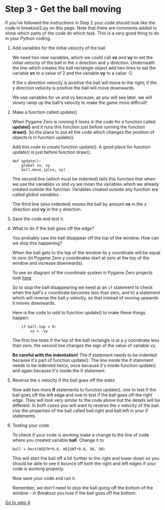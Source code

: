 # Step 3 - Get the ball moving

If you've followed the instructions in Step 2 your code should look like the code in breakout2.py on this page. Note that there are comments added to show which parts of the code do which task. This is a very good thing to do in your Python coding.

1. Add variables for the initial velocity of the ball

   We need two new variables, which we could call **vx** and **vy** to set the initial velocity of the ball in the x direction and y direction. Underneath the line which creates the ball rectangle object add two lines to set the variable **vx** to a value of 2 and the variable **vy** to a value -2.

   If the x direction velocity is positive the ball will move to the right; if the y direction velocity is positive the ball will move downwards.

   We use variables for vx and vy because, as you will see later, we will slowly ramp up the ball's velocity to make the game more difficult!


2. Make a function called update()

   When Pygame Zero is running it looks in the code for a function called **update()** and it runs this function just before running the function **draw()**. So the place to put all the code which changes the position of objects is in function update(). 

   Add this code to create function update(). A good place for function update() is just before function draw().

   ```
   def update():
       global vx, vy
       ball.move_ip(vx, vy)
   ```
   The second line (which must be indented) tells this function that when we use the variables vx and vy we mean the variables which we already created outside the function. Variables created outside any function are called *global variables*.

   The third line (also indented) moves the ball by amount **vx** in the x direction and **vy** in the y direction.

4. Save the code and test it.

5. What to do if the ball goes off the edge?

   You probably saw the ball disappear off the top of the window. How can we stop this happening?

   When the ball gets to the top of the window its y coordinate will be equal to zero (in Pygame Zero y coordinates start at zero at the top of the window and increase downwards). 

   To see an diagram of the coordinate system in Pygame Zero projects look [here](https://github.com/WokLibCodeClub/LetterA/blob/master/Step1-display_letter/window.png)

   So to stop the ball disappearing we need 
   a) an ```if``` statement to check when the ball's x coordinate becomes less than zero, and
   b) a statement which will reverse the ball y velocity, so that instead of moving upwards it moves downwards.

   Here is the code to *add* to function update() to make these things happen:
   ```
       if ball.top < 0:
           vy = -vy
   ```
   The first line tests if the top of the ball rectangle is at a y coordinate less than zero, the second line changes the sign of the value of variable vy.

   **Be careful with the indentation!** The if statement needs to be indented because it's part of function update(). The line inside the if statement needs to be indented *twice*, once because it's inside function update() and again because it's inside the if statement.

6. Reverse the x velocity if the ball goes off the sides

   Now add two more **if** statements to function update(), one to test if the ball goes off the left edge and one to test if the ball goes off the right edge. They will look very similar to the code above but the details will be different. In both cases you will want to reverse the x velocity of the ball. Use the properties of the ball called ball.right and ball.left in your if statements.

7. Testing your code

   To check if your code is working make a change to the line of code where you created variable **ball**. Change it to
   ```
   ball = Rect(WIDTH*0.8, HEIGHT*0.8, 30, 30)
   ```
   This will start the ball off a bit further to the right and lower down so you should be able to see it bounce off both the right and left edges if your code is working properly.
   
   Now save your code and run it.

   Remember, we don't need to stop the ball going off the bottom of the window - in Breakout you lose if the ball goes off the bottom.

[Go to step 4](../step04-bat_on_ball)